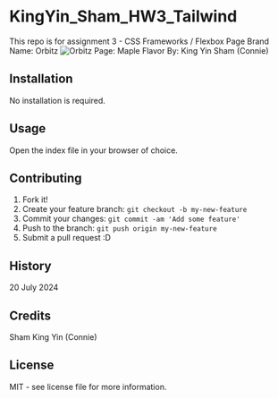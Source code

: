 # KingYin_Sham_HW3_Tailwind
This repo is for assignment 3 - CSS Frameworks / Flexbox Page
Brand Name: Orbitz
![Orbitz](images/Orbitz%20Bottle_pic_5.png)
Page: Maple Flavor
By: King Yin Sham (Connie)

## Installation

No installation is required.

## Usage

Open the index file in your browser of choice.

## Contributing

1. Fork it!
2. Create your feature branch: `git checkout -b my-new-feature`
3. Commit your changes: `git commit -am 'Add some feature'`
4. Push to the branch: `git push origin my-new-feature`
5. Submit a pull request :D

## History

20 July 2024

## Credits

Sham King Yin (Connie)

## License

MIT - see license file for more information.